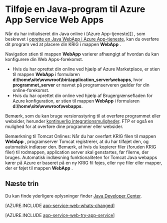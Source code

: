 <properties 
    pageTitle="Tilføje en Java-program til Azure App Service Web Apps" 
    description="Dette selvstudium viser, hvordan du tilføje en side eller et program tilladelse til at din forekomst af Azure App Service Web Apps, der er allerede konfigureret til at bruge Java." 
    services="app-service\web" 
    documentationCenter="java" 
    authors="rmcmurray" 
    manager="wpickett" 
    editor=""/>

<tags 
    ms.service="app-service-web" 
    ms.workload="web" 
    ms.tgt_pltfrm="na" 
    ms.devlang="Java" 
    ms.topic="article" 
    ms.date="08/11/2016" 
    ms.author="robmcm"/>

# <a name="add-a-java-application-to-azure-app-service-web-apps"></a>Tilføje en Java-program til Azure App Service Web Apps

Når du har initialiseret din Java online i [Azure App-tjeneste][] , som beskrevet i [oprette en Java WebApp i Azure App-tjeneste](web-sites-java-get-started.md), kan du overføre dit program ved at placere din KRIG i mappen **WebApp** .

Navigation stien til mappen **WebApp** varierer afhængigt af hvordan du kan konfigurere din Web Apps-forekomst.

- Hvis du har oprettet din online ved hjælp af Azure Marketplace, er stien til mappen **WebApp** i formularen **d:\home\site\wwwroot\bin\application\_server\webapps**, hvor **programmet\_server** er navnet på programserveren gælder for din online-forekomst. 
- Hvis du har oprettet din online ved hjælp af Brugergrænsefladen for Azure konfiguration, er stien til mappen **WebApp** i formularen **d:\home\site\wwwroot\webapps**. 

Bemærk, som du kan bruge versionsstyring til at overføre programmet eller websider, herunder [kontinuerlig integrationsmuligheder](app-service-continuous-deployment.md). FTP er også en mulighed for at overføre dine programmer eller websider.

Bemærkning til Tomcat Onlines: Når du har overført KRIG filen til mappen **WebApp** , programserver Tomcat registrerer, at du har tilføjet den, og automatisk indlæser den. Bemærk, at hvis du kopierer filer (foruden KRIG filer) til rodmappen, application server skal genstartes, før filerne, der bruges. Automatisk indlæsning funktionaliteten for Tomcat Java webapps kører på Azure er baseret på en ny KRIG fil føjes, eller nye filer eller mapper, der er føjet til mappen **WebApp** . 

## <a name="next-steps"></a>Næste trin

Du kan finde yderligere oplysninger finder [Java Developer Center](/develop/java/).

[AZURE.INCLUDE [app-service-web-whats-changed](../../includes/app-service-web-whats-changed.md)]

[AZURE.INCLUDE [app-service-web-try-app-service](../../includes/app-service-web-try-app-service.md)]

<!-- External Links -->
[Azure App Service]: http://go.microsoft.com/fwlink/?LinkId=529714
